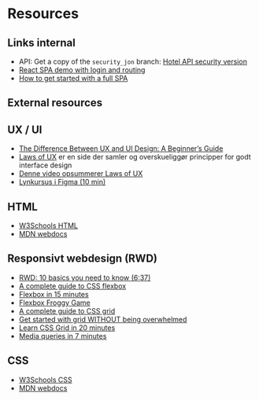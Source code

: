 # Resources

## Links internal

- API: Get a copy of the `security_jon` branch: [Hotel API security version](https://github.com/dat3Cph/hotel_exercise_rest/tree/security_jon)
- [React SPA demo with login and routing](https://github.com/jonbertelsen/3semjwt_logindemo)
- [How to get started with a full SPA](https://cphbusiness.cloud.panopto.eu/Panopto/Pages/Viewer.aspx?id=ca07b411-015c-43c7-9c03-b0d40189fa9d)

## External resources

## UX / UI

- [The Difference Between UX and UI Design: A Beginner’s Guide](https://careerfoundry.com/en/blog/ux-design/the-difference-between-ux-and-ui-design-a-laymans-guide/)
- [Laws of UX](https://lawsofux.com/en/) er en side der samler og overskueliggør principper for godt interface design
- [Denne video opsummerer Laws of UX](https://www.youtube.com/watch?t=1&v=fYs2Mdyasuc)
- [Lynkursus i Figma (10 min)](https://www.youtube.com/watch?t=1&v=nZ57MPVbHUg)

## HTML

- [W3Schools HTML](https://www.w3schools.com/html/default.asp)
- [MDN webdocs](https://developer.mozilla.org/en-US/docs/Web/HTML)

## Responsivt webdesign (RWD)

- [RWD: 10 basics you need to know (6:37)](https://www.youtube.com/watch?v=zF6VSky4SIc)
- [A complete guide to CSS flexbox](https://css-tricks.com/snippets/css/a-guide-to-flexbox/)
- [Flexbox in 15 minutes](https://www.youtube.com/watch?v=fYq5PXgSsbE)
- [Flexbox Froggy Game](https://flexboxfroggy.com/)
- [A complete guide to CSS grid](https://css-tricks.com/snippets/css/complete-guide-grid/)
- [Get started with grid WITHOUT being overwhelmed](https://www.youtube.com/watch?v=8QSqwbSztnA)
- [Learn CSS Grid in 20 minutes](https://www.youtube.com/watch?v=9zBsdzdE4sM)
- [Media queries in 7 minutes](https://www.youtube.com/watch?v=yU7jJ3NbPdA)

## CSS

- [W3Schools CSS](https://www.w3schools.com/css/default.asp)
- [MDN webdocs](https://developer.mozilla.org/en-US/docs/Web/CSS)
